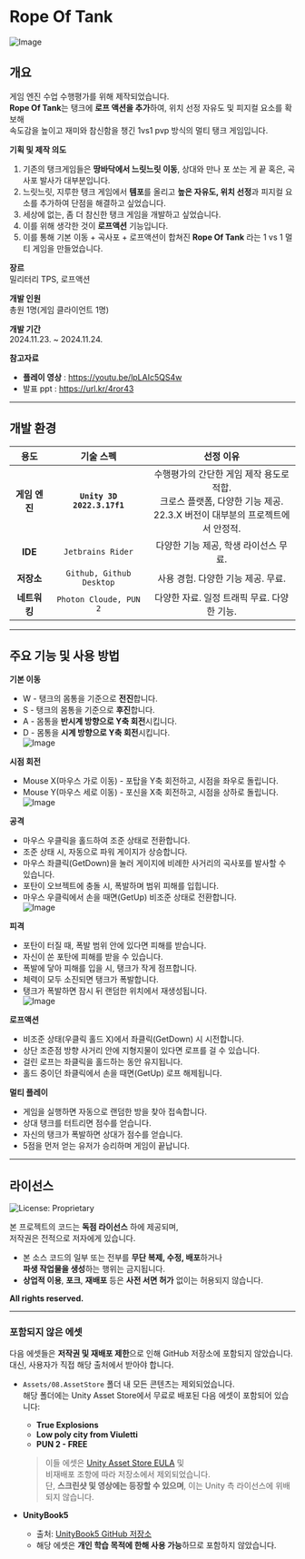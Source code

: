 # Rope Of Tank
![Image](https://github.com/user-attachments/assets/dba6448a-48fe-48a1-b28b-d32ff06cf019)

## 개요
게임 엔진 수업 수행평가를 위해 제작되었습니다.    
**Rope Of Tank**는 탱크에 **로프 액션을 추가**하여, 위치 선정 자유도 및 피지컬 요소를 확보해    
속도감을 높이고 재미와 참신함을 챙긴 1vs1 pvp 방식의 멀티 탱크 게임입니다.    

**기획 및 제작 의도**
1. 기존의 탱크게임들은 **땅바닥에서 느릿느릿 이동**, 상대와 만나 포 쏘는 게 끝 혹은, 곡사포 발사가 대부분입니다.
2. 느릿느릿, 지루한 탱크 게임에서 **템포**를 올리고 **높은 자유도, 위치 선정**과 피지컬 요소를 추가하여 단점을 해결하고 싶었습니다.
3. 세상에 없는, 좀 더 참신한 탱크 게임을 개발하고 싶었습니다.
4. 이를 위해 생각한 것이 **로프액션** 기능입니다.
5. 이를 통해 기본 이동 + 곡사포 + 로프액션이 합쳐진 **Rope Of Tank** 라는 1 vs 1 멀티 게임을 만들었습니다.

**장르**   
밀리터리 TPS, 로프액션

**개발 인원**   
총원 1명(게임 클라이언트 1명)

**개발 기간**   
2024.11.23. ~ 2024.11.24.

**참고자료**   
- **플레이 영상** : <https://youtu.be/lpLAIc5QS4w> 
- 발표 ppt : <https://url.kr/4ror43>

---

## 개발 환경
| **용도** | **기술 스펙** | **선정 이유** |
|:---:|:---:|:---:|
| **게임 엔진** | **`Unity 3D 2022.3.17f1`**  | 수행평가의 간단한 게임 제작 용도로 적합.</br> 크로스 플랫폼, 다양한 기능 제공.</br> 22.3.X 버전이 대부분의 프로젝트에서 안정적. |
| **IDE** | `Jetbrains Rider` | 다양한 기능 제공, 학생 라이선스 무료.    |
| **저장소** | `Github, Github Desktop` | 사용 경험. 다양한 기능 제공. 무료. |
| **네트워킹** | `Photon Cloude, PUN 2` | 다양한 자료. 일정 트래픽 무료. 다양한 기능. |

---

## 주요 기능 및 사용 방법
**기본 이동**    
* W - 탱크의 몸통을 기준으로 **전진**합니다.     
* S - 탱크의 몸통을 기준으로 **후진**합니다.     
* A - 몸통을 **반시계 방향으로 Y축 회전**시킵니다.      
* D - 몸통을 **시계 방향으로 Y축 회전**시킵니다.      
![Image](https://github.com/user-attachments/assets/ea25638f-8bc3-4f01-b351-0a354c65b8ce)

**시점 회전**
* Mouse X(마우스 가로 이동) - 포탑을 Y축 회전하고, 시점을 좌우로 돌립니다.
* Mouse Y(마우스 세로 이동) - 포신을 X축 회전하고, 시점을 상하로 돌립니다.
![Image](https://github.com/user-attachments/assets/65f0cbdd-205c-40b9-88ff-5b884bf45f21)

**공격**
* 마우스 우클릭을 홀드하여 조준 상태로 전환합니다.
* 조준 상태 시, 자동으로 파워 게이지가 상승합니다.
* 마우스 좌클릭(GetDown)을 눌러 게이지에 비례한 사거리의 곡사포를 발사할 수 있습니다.
* 포탄이 오브젝트에 충돌 시, 폭발하며 범위 피해를 입힙니다.
* 마우스 우클릭에서 손을 때면(GetUp) 비조준 상태로 전환합니다.    
![Image](https://github.com/user-attachments/assets/2c41dbc1-94a9-449e-89cf-fcbccbb27928)

**피격**
* 포탄이 터질 때, 폭발 범위 안에 있다면 피해를 받습니다.
* 자신이 쏜 포탄에 피해를 받을 수 있습니다.
* 폭발에 닿아 피해를 입을 시, 탱크가 작게 점프합니다.
* 체력이 모두 소진되면 탱크가 폭발합니다.
* 탱크가 폭발하면 잠시 뒤 랜덤한 위치에서 재생성됩니다.     
![Image](https://github.com/user-attachments/assets/69d2e946-fb19-450c-b215-15abef2aa61a)

**로프액션**
* 비조준 상태(우클릭 홀드 X)에서 좌클릭(GetDown) 시 시전합니다.
* 상단 조준점 방향 사거리 안에 지형지물이 있다면 로프를 걸 수 있습니다.
* 걸린 로프는 좌클릭을 홀드하는 동안 유지됩니다.
* 홀드 중이던 좌클릭에서 손을 때면(GetUp) 로프 해제됩니다.

**멀티 플레이**
* 게임을 실행하면 자동으로 랜덤한 방을 찾아 접속합니다.
* 상대 탱크를 터트리면 점수를 얻습니다.
* 자신의 탱크가 폭발하면 상대가 점수를 얻습니다.
* 5점을 먼저 얻는 유저가 승리하며 게임이 끝납니다.

---

## 라이선스

![License: Proprietary](https://img.shields.io/badge/license-proprietary-red)

본 프로젝트의 코드는 **독점 라이선스** 하에 제공되며,  
저작권은 전적으로 저자에게 있습니다.

- 본 소스 코드의 일부 또는 전부를 **무단 복제, 수정, 배포**하거나  
  **파생 작업물을 생성**하는 행위는 금지됩니다.
- **상업적 이용**, **포크**, **재배포** 등은 **사전 서면 허가** 없이는 허용되지 않습니다.

**All rights reserved.**

---

### 포함되지 않은 에셋

다음 에셋들은 **저작권 및 재배포 제한**으로 인해 GitHub 저장소에 포함되지 않았습니다.  
대신, 사용자가 직접 해당 출처에서 받아야 합니다.

- `Assets/08.AssetStore` 폴더 내 모든 콘텐츠는 제외되었습니다.  
  해당 폴더에는 Unity Asset Store에서 무료로 배포된 다음 에셋이 포함되어 있습니다:
  - **True Explosions**
  - **Low poly city from Viuletti**
  - **PUN 2 - FREE**

  > 이들 에셋은 [Unity Asset Store EULA](https://unity3d.com/legal/as_terms) 및  
  > 비재배포 조항에 따라 저장소에서 제외되었습니다.  
  > 단, **스크린샷 및 영상에는 등장할 수 있으며**, 이는 Unity 측 라이선스에 위배되지 않습니다.

- **UnityBook5**  
  - 출처: [UnityBook5 GitHub 저장소](https://github.com/IndieGameMaker/UnityBook5/tree/master)  
  - 해당 에셋은 **개인 학습 목적에 한해 사용 가능**하므로 포함하지 않았습니다.

